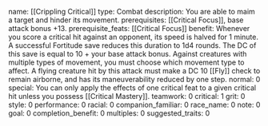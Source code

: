 name: [[Crippling Critical]]
type: Combat
description: You are able to maim a target and hinder its movement.
prerequisites: [[Critical Focus]], base attack bonus +13.
prerequisite_feats: [[Critical Focus]]
benefit: Whenever you score a critical hit against an opponent, its speed is halved for 1 minute. A successful Fortitude save reduces this duration to 1d4 rounds. The DC of this save is equal to 10 + your base attack bonus. Against creatures with multiple types of movement, you must choose which movement type to affect. A flying creature hit by this attack must make a DC 10 [[Fly]] check to remain airborne, and has its maneuverability reduced by one step.
normal: 0
special: You can only apply the effects of one critical feat to a given critical hit unless you possess [[Critical Mastery]].
teamwork: 0
critical: 1
grit: 0
style: 0
performance: 0
racial: 0
companion_familiar: 0
race_name: 0
note: 0
goal: 0
completion_benefit: 0
multiples: 0
suggested_traits: 0
